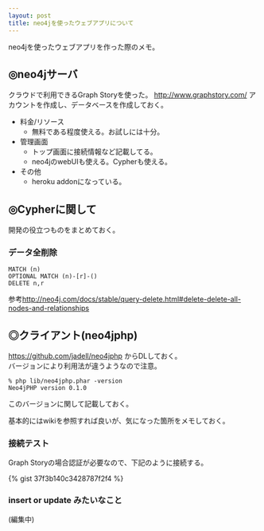 ```yaml
---
layout: post
title: neo4jを使ったウェブアプリについて
---
```


neo4jを使ったウェブアプリを作った際のメモ。

## ◎neo4jサーバ

クラウドで利用できるGraph Storyを使った。
<http://www.graphstory.com/>
アカウントを作成し、データベースを作成しておく。

+ 料金/リソース
    + 無料である程度使える。お試しには十分。
+ 管理画面
    + トップ画面に接続情報など記載してる。
    + neo4jのwebUIも使える。Cypherも使える。
+ その他
    + heroku addonになっている。

## ◎Cypherに関して

開発の役立つものをまとめておく。

### データ全削除

```
MATCH (n)
OPTIONAL MATCH (n)-[r]-()
DELETE n,r
```

参考<http://neo4j.com/docs/stable/query-delete.html#delete-delete-all-nodes-and-relationships>

## ◎クライアント(neo4jphp)

<https://github.com/jadell/neo4jphp>
からDLしておく。  
バージョンにより利用法が違うようなので注意。

```
% php lib/neo4jphp.phar -version
Neo4jPHP version 0.1.0
```
このバージョンに関して記載しておく。

基本的にはwikiを参照すれば良いが、気になった箇所をメモしておく。

### 接続テスト

Graph Storyの場合認証が必要なので、下記のように接続する。

{% gist 37f3b140c3428787f2f4 %}

### insert or update みたいなこと


(編集中)
